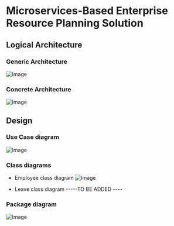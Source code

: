 # Microservices-Based Enterprise Resource Planning Solution

## Logical Architecture
### Generic Architecture
![Image](https://i.imgur.com/58S8SEK.png)
### Concrete Architecture
![Image](https://i.imgur.com/DYpwLOQ.png)

## Design
### Use Case diagram
![Image](https://i.imgur.com/RFZyZhT.png)  

### Class diagrams
* Employee class diagram
![Image](https://i.imgur.com/n8lX4eQ.png)

* Leave class diagram
-----TO BE ADDED ----

### Package diagram
![Image](https://i.imgur.com/KpeqbM9.png)